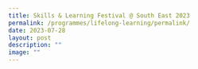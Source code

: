 ```yaml
---
title: Skills & Learning Festival @ South East 2023
permalink: /programmes/lifelong-learning/permalink/
date: 2023-07-28
layout: post
description: ""
image: ""
---
```


